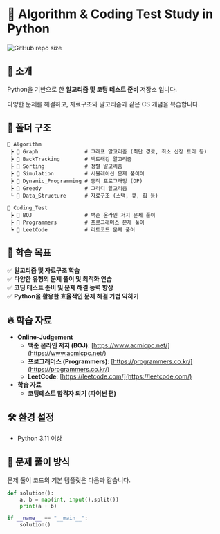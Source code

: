 # 📝 Algorithm & Coding Test Study in Python

![GitHub repo size](https://img.shields.io/github/repo-size/MartinusChoi/Algorithm-PlayGround)

## 📌 소개
Python을 기반으로 한 **알고리즘 및 코딩 테스트 준비** 저장소 입니다.

다양한 문제를 해결하고, 자료구조와 알고리즘과 같은 CS 개념을 복습합니다.

## 📂 폴더 구조
```
📂 Algorithm
 ┣ 📂 Graph               # 그래프 알고리즘 (최단 경로, 최소 신장 트리 등)
 ┣ 📂 BackTracking        # 백트래킹 알고리즘
 ┣ 📂 Sorting             # 정렬 알고리즘
 ┣ 📂 Simulation          # 시뮬레이션 문제 풀이이
 ┣ 📂 Dynamic_Programming # 동적 프로그래밍 (DP)
 ┣ 📂 Greedy              # 그리디 알고리즘
 ┗ 📂 Data_Structure      # 자료구조 (스택, 큐, 힙 등)

📂 Coding_Test
 ┣ 📂 BOJ                 # 백준 온라인 저지 문제 풀이
 ┣ 📂 Programmers         # 프로그래머스 문제 풀이
 ┗ 📂 LeetCode            # 리트코드 문제 풀이
```

## 📜 학습 목표
✅ **알고리즘 및 자료구조 학습**  
✅ **다양한 유형의 문제 풀이 및 최적화 연습**  
✅ **코딩 테스트 준비 및 문제 해결 능력 향상**  
✅ **Python을 활용한 효율적인 문제 해결 기법 익히기**  

## 🔥 학습 자료
- **Online-Judgement**
    - **백준 온라인 저지 (BOJ)**: [https://www.acmicpc.net/](https://www.acmicpc.net/)
    - **프로그래머스 (Programmers)**: [https://programmers.co.kr/](https://programmers.co.kr/)
    - **LeetCode**: [https://leetcode.com/](https://leetcode.com/)
- **학습 자료**
    - **코딩테스트 합격자 되기 (파이썬 편)**

## 🛠 환경 설정
- Python 3.11 이상

## 📢 문제 풀이 방식
문제 풀이 코드의 기본 템플릿은 다음과 같습니다.

```python
def solution():
    a, b = map(int, input().split())
    print(a + b)

if __name__ == "__main__":
    solution()
```